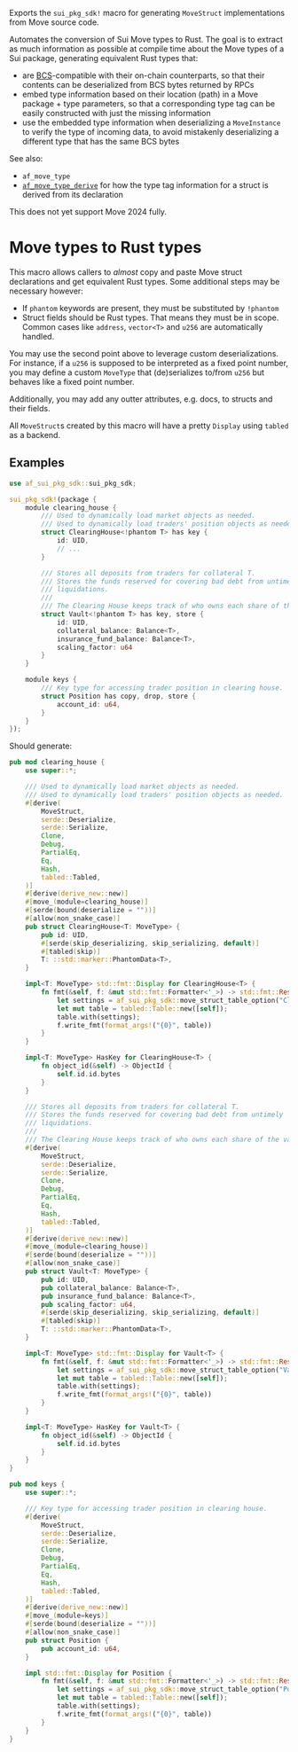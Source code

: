<!-- cargo-rdme start -->

Exports the `sui_pkg_sdk!` macro for generating `MoveStruct`
implementations from Move source code.

Automates the conversion of Sui Move types to Rust. The goal is to extract as much information
as possible at compile time about the Move types of a Sui package, generating equivalent Rust
types that:
- are [BCS]-compatible with their on-chain counterparts, so that their contents can be
  deserialized from BCS bytes returned by RPCs
- embed type information based on their location (path) in a Move package + type parameters, so
  that a corresponding type tag can be easily constructed with just the missing information
- use the embedded type information when deserializing a `MoveInstance` to verify the type of
  incoming data, to avoid mistakenly deserializing a different type that has the same BCS bytes

See also:
- `af_move_type`
- [`af_move_type_derive`] for how the type tag information for a struct is derived from its
  declaration

<div class="warning">
This does not yet support Move 2024 fully.
</div>

# Move types to Rust types

This macro allows callers to *almost* copy and paste Move struct declarations and get equivalent
Rust types. Some additional steps may be necessary however:
- If `phantom` keywords are present, they must be substituted by `!phantom`
- Struct fields should be Rust types. That means they must be in scope. Common cases like
  `address`, `vector<T>` and `u256` are automatically handled.

You may use the second point above to leverage custom deserializations. For instance, if a
`u256` is supposed to be interpreted as a fixed point number, you may define a custom
`MoveType` that (de)serializes to/from `u256` but behaves like a fixed point number.

Additionally, you may add any outter attributes, e.g. docs, to structs and their fields.

All `MoveStruct`s created by this macro will have a pretty `Display`
using `tabled` as a backend.

[`af_move_type_derive`]: https://docs.rs/af-move-type-derive/latest/af_move_type_derive/derive.MoveStruct.html
[BCS]: https://docs.rs/bcs/latest/bcs/

## Examples
```rust
use af_sui_pkg_sdk::sui_pkg_sdk;

sui_pkg_sdk!(package {
    module clearing_house {
        /// Used to dynamically load market objects as needed.
        /// Used to dynamically load traders' position objects as needed.
        struct ClearingHouse<!phantom T> has key {
            id: UID,
            // ...
        }

        /// Stores all deposits from traders for collateral T.
        /// Stores the funds reserved for covering bad debt from untimely
        /// liquidations.
        ///
        /// The Clearing House keeps track of who owns each share of the vault.
        struct Vault<!phantom T> has key, store {
            id: UID,
            collateral_balance: Balance<T>,
            insurance_fund_balance: Balance<T>,
            scaling_factor: u64
        }
    }

    module keys {
        /// Key type for accessing trader position in clearing house.
        struct Position has copy, drop, store {
            account_id: u64,
        }
    }
});
```

Should generate:
```rust
pub mod clearing_house {
    use super::*;

    /// Used to dynamically load market objects as needed.
    /// Used to dynamically load traders' position objects as needed.
    #[derive(
        MoveStruct,
        serde::Deserialize,
        serde::Serialize,
        Clone,
        Debug,
        PartialEq,
        Eq,
        Hash,
        tabled::Tabled,
    )]
    #[derive(derive_new::new)]
    #[move_(module=clearing_house)]
    #[serde(bound(deserialize = ""))]
    #[allow(non_snake_case)]
    pub struct ClearingHouse<T: MoveType> {
        pub id: UID,
        #[serde(skip_deserializing, skip_serializing, default)]
        #[tabled(skip)]
        T: ::std::marker::PhantomData<T>,
    }

    impl<T: MoveType> std::fmt::Display for ClearingHouse<T> {
        fn fmt(&self, f: &mut std::fmt::Formatter<'_>) -> std::fmt::Result {
            let settings = af_sui_pkg_sdk::move_struct_table_option("ClearingHouse");
            let mut table = tabled::Table::new([self]);
            table.with(settings);
            f.write_fmt(format_args!("{0}", table))
        }
    }

    impl<T: MoveType> HasKey for ClearingHouse<T> {
        fn object_id(&self) -> ObjectId {
            self.id.id.bytes
        }
    }

    /// Stores all deposits from traders for collateral T.
    /// Stores the funds reserved for covering bad debt from untimely
    /// liquidations.
    ///
    /// The Clearing House keeps track of who owns each share of the vault.
    #[derive(
        MoveStruct,
        serde::Deserialize,
        serde::Serialize,
        Clone,
        Debug,
        PartialEq,
        Eq,
        Hash,
        tabled::Tabled,
    )]
    #[derive(derive_new::new)]
    #[move_(module=clearing_house)]
    #[serde(bound(deserialize = ""))]
    #[allow(non_snake_case)]
    pub struct Vault<T: MoveType> {
        pub id: UID,
        pub collateral_balance: Balance<T>,
        pub insurance_fund_balance: Balance<T>,
        pub scaling_factor: u64,
        #[serde(skip_deserializing, skip_serializing, default)]
        #[tabled(skip)]
        T: ::std::marker::PhantomData<T>,
    }

    impl<T: MoveType> std::fmt::Display for Vault<T> {
        fn fmt(&self, f: &mut std::fmt::Formatter<'_>) -> std::fmt::Result {
            let settings = af_sui_pkg_sdk::move_struct_table_option("Vault");
            let mut table = tabled::Table::new([self]);
            table.with(settings);
            f.write_fmt(format_args!("{0}", table))
        }
    }

    impl<T: MoveType> HasKey for Vault<T> {
        fn object_id(&self) -> ObjectId {
            self.id.id.bytes
        }
    }
}

pub mod keys {
    use super::*;

    /// Key type for accessing trader position in clearing house.
    #[derive(
        MoveStruct,
        serde::Deserialize,
        serde::Serialize,
        Clone,
        Debug,
        PartialEq,
        Eq,
        Hash,
        tabled::Tabled,
    )]
    #[derive(derive_new::new)]
    #[move_(module=keys)]
    #[serde(bound(deserialize = ""))]
    #[allow(non_snake_case)]
    pub struct Position {
        pub account_id: u64,
    }

    impl std::fmt::Display for Position {
        fn fmt(&self, f: &mut std::fmt::Formatter<'_>) -> std::fmt::Result {
            let settings = af_sui_pkg_sdk::move_struct_table_option("Position");
            let mut table = tabled::Table::new([self]);
            table.with(settings);
            f.write_fmt(format_args!("{0}", table))
        }
    }
}
```

<!-- cargo-rdme end -->

